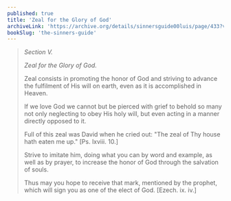 ```yaml
---
published: true
title: 'Zeal for the Glory of God'
archiveLink: 'https://archive.org/details/sinnersguide00luis/page/433?view=theater'
bookSlug: 'the-sinners-guide'
---
```


> *Section V.*
> 
> *Zeal for the Glory of God.*
> 
> Zeal consists in promoting the honor of God and striving to advance the fulfilment of His will on earth, even as it is accomplished in Heaven.
> 
> If we love God we cannot but be pierced with grief to behold so many not only neglecting to obey His holy will, but even acting in a manner directly opposed to it.
> 
> Full of this zeal was David when he cried out: "The zeal of Thy house hath eaten me up." [Ps. lxviii. 10.]
> 
> Strive to imitate him, doing what you can by word and example, as well as by prayer, to increase the honor of God through the salvation of souls.
> 
> Thus may you hope to receive that mark, mentioned by the prophet, which will sign you as one of the elect of God. [Ezech. ix. iv.]